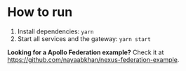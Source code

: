 # How to run

1. Install dependencies: `yarn`
2. Start all services and the gateway: `yarn start`

**Looking for a Apollo Federation example?** Check it at https://github.com/nayaabkhan/nexus-federation-example.
